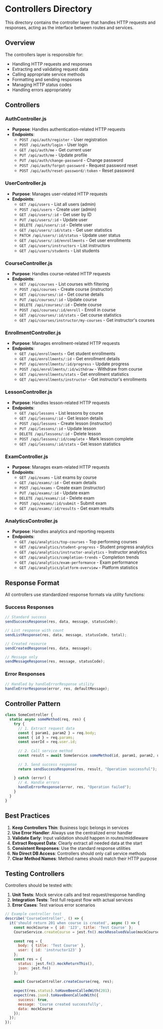 # Controllers Directory

This directory contains the controller layer that handles HTTP requests and responses, acting as the interface between routes and services.

## Overview

The controllers layer is responsible for:
- Handling HTTP requests and responses
- Extracting and validating request data
- Calling appropriate service methods
- Formatting and sending responses
- Managing HTTP status codes
- Handling errors appropriately

## Controllers

### AuthController.js
- **Purpose**: Handles authentication-related HTTP requests
- **Endpoints**:
  - `POST /api/auth/register` - User registration
  - `POST /api/auth/login` - User login
  - `GET /api/auth/me` - Get current user
  - `PUT /api/auth/me` - Update profile
  - `PUT /api/auth/change-password` - Change password
  - `POST /api/auth/forgot-password` - Request password reset
  - `POST /api/auth/reset-password/:token` - Reset password

### UserController.js
- **Purpose**: Manages user-related HTTP requests
- **Endpoints**:
  - `GET /api/users` - List all users (admin)
  - `POST /api/users` - Create user (admin)
  - `GET /api/users/:id` - Get user by ID
  - `PUT /api/users/:id` - Update user
  - `DELETE /api/users/:id` - Delete user
  - `GET /api/users/:id/stats` - Get user statistics
  - `PATCH /api/users/:id/status` - Update user status
  - `GET /api/users/:id/enrollments` - Get user enrollments
  - `GET /api/users/instructors` - List instructors
  - `GET /api/users/students` - List students

### CourseController.js
- **Purpose**: Handles course-related HTTP requests
- **Endpoints**:
  - `GET /api/courses` - List courses with filtering
  - `POST /api/courses` - Create course (instructor)
  - `GET /api/courses/:id` - Get course details
  - `PUT /api/courses/:id` - Update course
  - `DELETE /api/courses/:id` - Delete course
  - `POST /api/courses/:id/enroll` - Enroll in course
  - `GET /api/courses/:id/stats` - Get course statistics
  - `GET /api/courses/instructor/my-courses` - Get instructor's courses

### EnrollmentController.js
- **Purpose**: Manages enrollment-related HTTP requests
- **Endpoints**:
  - `GET /api/enrollments` - Get student enrollments
  - `GET /api/enrollments/:id` - Get enrollment details
  - `PUT /api/enrollments/:id/progress` - Update progress
  - `POST /api/enrollments/:id/withdraw` - Withdraw from course
  - `GET /api/enrollments/stats` - Get enrollment statistics
  - `GET /api/enrollments/instructor` - Get instructor's enrollments

### LessonController.js
- **Purpose**: Handles lesson-related HTTP requests
- **Endpoints**:
  - `GET /api/lessons` - List lessons by course
  - `GET /api/lessons/:id` - Get lesson details
  - `POST /api/lessons` - Create lesson (instructor)
  - `PUT /api/lessons/:id` - Update lesson
  - `DELETE /api/lessons/:id` - Delete lesson
  - `POST /api/lessons/:id/complete` - Mark lesson complete
  - `GET /api/lessons/:id/stats` - Get lesson statistics

### ExamController.js
- **Purpose**: Manages exam-related HTTP requests
- **Endpoints**:
  - `GET /api/exams` - List exams by course
  - `GET /api/exams/:id` - Get exam details
  - `POST /api/exams` - Create exam (instructor)
  - `PUT /api/exams/:id` - Update exam
  - `DELETE /api/exams/:id` - Delete exam
  - `POST /api/exams/:id/submit` - Submit exam
  - `GET /api/exams/:id/results` - Get exam results

### AnalyticsController.js
- **Purpose**: Handles analytics and reporting requests
- **Endpoints**:
  - `GET /api/analytics/top-courses` - Top performing courses
  - `GET /api/analytics/student-progress` - Student progress analytics
  - `GET /api/analytics/instructor-analytics` - Instructor analytics
  - `GET /api/analytics/completion-trends` - Completion trends
  - `GET /api/analytics/exam-performance` - Exam performance
  - `GET /api/analytics/platform-overview` - Platform statistics

## Response Format

All controllers use standardized response formats via utility functions:

### Success Responses
```javascript
// Standard success
sendSuccessResponse(res, data, message, statusCode);

// List response with count
sendListResponse(res, data, message, statusCode, total);

// Created resource
sendCreatedResponse(res, data, message);

// Message only
sendMessageResponse(res, message, statusCode);
```

### Error Responses
```javascript
// Handled by handleErrorResponse utility
handleErrorResponse(error, res, defaultMessage);
```

## Controller Pattern

```javascript
class SomeController {
  static async someMethod(req, res) {
    try {
      // 1. Extract request data
      const { param1, param2 } = req.body;
      const { id } = req.params;
      const userId = req.user.id;
      
      // 2. Call service method
      const result = await SomeService.someMethod(id, param1, param2, userId);
      
      // 3. Send success response
      return sendSuccessResponse(res, result, "Operation successful");
      
    } catch (error) {
      // 4. Handle errors
      handleErrorResponse(error, res, "Operation failed");
    }
  }
}
```

## Best Practices

1. **Keep Controllers Thin**: Business logic belongs in services
2. **Use Error Handler**: Always use the centralized error handler
3. **Validate Early**: Input validation should happen in routes/middleware
4. **Extract Request Data**: Clearly extract all needed data at the start
5. **Consistent Responses**: Use the standard response utilities
6. **No Direct DB Access**: Controllers should only call service methods
7. **Clear Method Names**: Method names should match their HTTP purpose

## Testing Controllers

Controllers should be tested with:
1. **Unit Tests**: Mock service calls and test request/response handling
2. **Integration Tests**: Test full request flow with actual services
3. **Error Cases**: Test various error scenarios

```javascript
// Example controller test
describe('CourseController', () => {
  it('should return 201 when course is created', async () => {
    const mockCourse = { id: '123', title: 'Test Course' };
    CourseService.createCourse = jest.fn().mockResolvedValue(mockCourse);
    
    const req = {
      body: { title: 'Test Course' },
      user: { id: 'instructor123' }
    };
    const res = {
      status: jest.fn().mockReturnThis(),
      json: jest.fn()
    };
    
    await CourseController.createCourse(req, res);
    
    expect(res.status).toHaveBeenCalledWith(201);
    expect(res.json).toHaveBeenCalledWith({
      success: true,
      message: 'Course created successfully',
      data: mockCourse
    });
  });
});
```